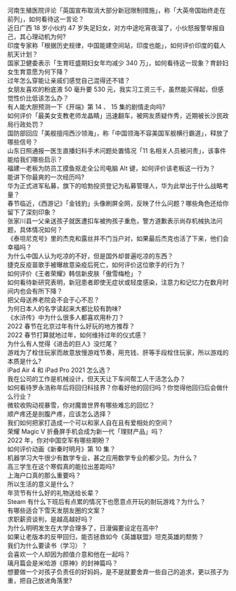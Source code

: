 河南生殖医院评论「英国宣布取消大部分新冠限制措施」，称「大英帝国始终走在前列」，如何看待这一言论？  
近日广西 18 岁小伙约 47 岁失足妇女，对方中途吃宵夜溜了，小伙怒报警举报自己，其心理动机为何?  
印度专家称「根据历史规律，中国能建空间站，印度也能」，如何评价印度的载人航天计划？  
国家卫健委表示「生育旺盛期妇女年均减少 340 万」，如何看待这一现象？育龄妇女生育意愿为何下降？  
过年怎么穿能让亲戚们感觉自己混得还不错？  
女朋友喜欢的粉底液 50 毫升要 530 元，我实习工资三千，虽然能买得起，但感觉性价比低该怎么办？  
有人能大胆预测一下《开端》第 14 、 15 集的剧情走向吗?  
如何评价「最美女支教老师龙晶睛」迅速翻车，被网友质疑作秀，近期被长沙民政局行政处罚？  
国防部回应「美舰擅闯西沙领海」，称「中国领海不容美国军舰横行霸道」，释放了哪些信号？  
山东日照通报一医生直播妇科手术问题处置情况「11 名相关人员被问责」，该事件能给我们哪些启示？  
福建一老板为防员工摸鱼抠走全公司电脑 Alt 键，如何评价该老板这一行为？  
能讲下你最爽的一次经历吗?  
华为正式进军私募，旗下的哈勃投资登记为私募管理人，华为此举出于什么战略考量？  
春节临近，《西游记》「金钱豹」头像刷屏全网，反映了什么问题？哪些角色还给你留下了深刻印象？  
张家川县一父亲送孩子就医遭扣车被拘孩子重危，警方道歉表示尚存机械执法问题，具体情况如何？  
《泰坦尼克号》里的杰克和露丝并不门当户对，如果最后杰克也活了下来，他们会幸福吗？  
为什么中国人认为吃凉的不好，但是国外却普遍吃凉的东西？  
捷克反疫苗歌手被曝故意染疫后死亡，如何评价这位歌手的行为？  
如何评价《王者荣耀》韩信新皮肤「傲雪梅枪」？  
如何看待新研究表明，新冠患者即使无症状或轻度感染，注意力和记忆力在数月时间内也会有所下降？  
把父母送养老院会不会于心不忍？  
为何日本人的名字读起来大都比较有韵味?  
《水浒传》中为什么很多人都喜欢用朴刀？  
2022 春节在北京过年有什么好玩的地方推荐？  
2022 春节打算就地过年，如何维持过年的仪式感？  
为什么有人觉得《进击的巨人》没烂尾？  
游戏为了栓住玩家而故意放慢游戏节奏，用充钱、肝等手段栓住玩家，所以游戏的本质是什么?  
iPad Air 4 和 iPad Pro 2021 怎么选？  
我在公司的工作是机械设计，但天天让下车间帮工人干活怎么办？  
如何看待罗永浩称年后将回归科技界？你看好他的回归吗？你觉得他回归后会做什么行业？  
微软收购动视暴雪，你对魔兽世界有哪些难忘的回忆？  
顺产疼还是剖腹产疼，应该怎么选择？  
我们如何把家打造成一个可以和家人自在且有爱相处的空间？  
荣耀 Magic V 折叠屏手机会成为新一代「理财产品」吗？  
2022 年，你对中国空军有哪些期盼？  
如何评价动画《新秦时明月》第 10 集？  
机器学习大牛很少有数学专业，甚之应用数学专业的都少见。为什么？  
高三学生在这个寒假真的能拉出差距吗?  
上海户口真的那么重要吗？  
所以生活的意义是什么？  
年货节有什么好的礼物送给长辈？  
Steam 有什么下班后有点累的情况下也愿意点开玩的耐玩游戏？为什么？  
有哪些适合下雪天发朋友圈的文案？  
求职薪资谈判，是越高越好吗？  
为什么明明发生在大学合理多了，日漫偏要设定在高中?  
如果让老版本的反甲回归，能否拯救如今《英雄联盟》坦克英雄的颓势？  
我们为什么要读书（学习）？  
会喜欢一个人却因为颜值介意和他在一起吗？  
璃月篇会是米哈游《原神》的封神篇吗？  
想要做一个对孩子负责任的好妈妈，是不是就要舍弃一些自己的追求，更以孩子为重，把自己放进角落里?  
